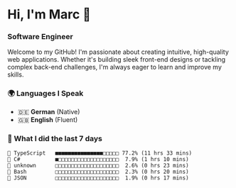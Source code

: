 # Hi, I'm Marc 👋 
### Software Engineer

Welcome to my GitHub! I'm passionate about creating intuitive, high-quality web applications. Whether it's building sleek front-end designs or tackling complex back-end challenges, I'm always eager to learn and improve my skills.  

### 🌍 Languages I Speak  
- 🇩🇪 **German** (Native)  
- 🇬🇧 **English** (Fluent)

### 🤯 What I did the last 7 days

```
🔷 TypeScript   ■■■■■■■■■■■■■■■□□□□□ 77.2% (11 hrs 33 mins)
🔷 C#           ■□□□□□□□□□□□□□□□□□□□  7.9% (1 hrs 10 mins)
📄 unknown      □□□□□□□□□□□□□□□□□□□□  2.6% (0 hrs 23 mins)
📄 Bash         □□□□□□□□□□□□□□□□□□□□  2.3% (0 hrs 20 mins)
📄 JSON         □□□□□□□□□□□□□□□□□□□□  1.9% (0 hrs 17 mins)
```
